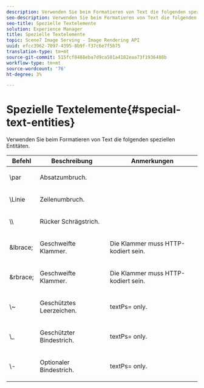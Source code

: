 ```yaml
---
description: Verwenden Sie beim Formatieren von Text die folgenden speziellen Entitäten.
seo-description: Verwenden Sie beim Formatieren von Text die folgenden speziellen Entitäten.
seo-title: Spezielle Textelemente
solution: Experience Manager
title: Spezielle Textelemente
topic: Scene7 Image Serving - Image Rendering API
uuid: efcc3962-7097-4395-8b9f-f37c6e7f5b75
translation-type: tm+mt
source-git-commit: 515fcf8488eba7d9ca501a4182eaa73f1936488b
workflow-type: tm+mt
source-wordcount: '76'
ht-degree: 3%

---
```



# Spezielle Textelemente{#special-text-entities}

Verwenden Sie beim Formatieren von Text die folgenden speziellen Entitäten.

<table id="table_CFEB845C1B9A475CA52ECDFA9BB59A9D"> 
 <thead> 
  <tr> 
   <th class="entry"> Befehl </th> 
   <th class="entry"> Beschreibung </th> 
   <th class="entry"> Anmerkungen </th> 
  </tr> 
 </thead>
 <tbody> 
  <tr> 
   <td> <span class="codeph"> \par</span> </td> 
   <td> <p>Absatzumbruch. </p> </td> 
   <td> <p> </p> </td> 
  </tr> 
  <tr> 
   <td> <span class="codeph"> \Linie </span> </td> 
   <td> <p>Zeilenumbruch. </p> </td> 
   <td> <p> </p> </td> 
  </tr> 
  <tr> 
   <td> <span class="codeph"> \\ </span> </td> 
   <td> <p>Rücker Schrägstrich. </p> </td> 
   <td> <p> </p> </td> 
  </tr> 
  <tr> 
   <td> <span class="codeph"> &amp;lbrace; </span> </td> 
   <td> <p>Geschweifte Klammer. </p> </td> 
   <td> <p>Die Klammer muss HTTP-kodiert sein. </p> </td> 
  </tr> 
  <tr> 
   <td> <span class="codeph"> &amp;rbrace; </span> </td> 
   <td> <p>Geschweifte Klammer. </p> </td> 
   <td> <p>Die Klammer muss HTTP-kodiert sein. </p> </td> 
  </tr> 
  <tr> 
   <td> <span class="codeph"> \~ </span> </td> 
   <td> <p>Geschütztes Leerzeichen. </p> </td> 
   <td> <p><span class="codeph"> textPs=</span> only. </p> </td> 
  </tr> 
  <tr> 
   <td> <span class="codeph"> \_</span> </td> 
   <td> <p>Geschützter Bindestrich. </p> </td> 
   <td> <p><span class="codeph"> textPs=</span> only. </p> </td> 
  </tr> 
  <tr> 
   <td> <span class="codeph"> \- </span> </td> 
   <td> <p>Optionaler Bindestrich. </p> </td> 
   <td> <p><span class="codeph"> textPs=</span> only. </p> </td> 
  </tr> 
 </tbody> 
</table>

